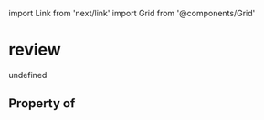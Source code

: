 import Link from 'next/link'
import Grid from '@components/Grid'

# review

undefined

## Property of




